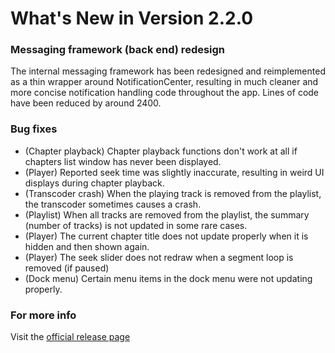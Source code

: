 #  What's New in Version 2.2.0

### Messaging framework (back end) redesign

The internal messaging framework has been redesigned and reimplemented as a thin wrapper around NotificationCenter, resulting in much cleaner and more concise notification handling code throughout the app. Lines of code have been reduced by around 2400.

### Bug fixes

* (Chapter playback) Chapter playback functions don't work at all if chapters list window has never been displayed.
* (Player) Reported seek time was slightly inaccurate, resulting in weird UI displays during chapter playback.
* (Transcoder crash) When the playing track is removed from the playlist, the transcoder sometimes causes a crash.
* (Playlist) When all tracks are removed from the playlist, the summary (number of tracks) is not updated in some rare cases.
* (Player) The current chapter title does not update properly when it is hidden and then shown again.
* (Player) The seek slider does not redraw when a segment loop is removed (if paused)
* (Dock menu) Certain menu items in the dock menu were not updating properly.

### **For more info**
Visit the [official release page](https://github.com/maculateConception/aural-player/releases/tag/2.2.0)
